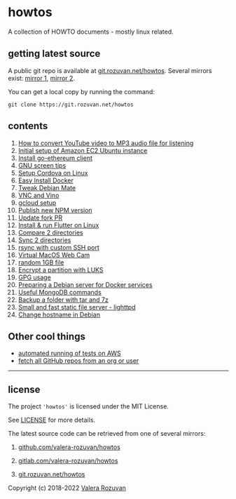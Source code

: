 # howtos

A collection of HOWTO documents - mostly linux related.

## getting latest source

A public git repo is available at [git.rozuvan.net/howtos](https://git.rozuvan.net/howtos). Several mirrors exist: [mirror 1](https://github.com/valera-rozuvan/howtos), [mirror 2](https://gitlab.com/valera-rozuvan/howtos).

You can get a local copy by running the command:

```
git clone https://git.rozuvan.net/howtos
```

## contents

1. [How to convert YouTube video to MP3 audio file for listening](./docs/001-convert-youtube-to-mp3.md)
2. [Initial setup of Amazon EC2 Ubuntu instance](./docs/002-initial-setup-amazon-ec2-ubuntu-instance.md)
3. [Install go-ethereum client](./docs/003-install-go-ethereum-client.md)
4. [GNU screen tips](./docs/004-screen.md)
5. [Setup Cordova on Linux](./docs/005-setup_cordova.md)
6. [Easy Install Docker](./docs/006-easy-install-docker.md)
7. [Tweak Debian Mate](./docs/007-tweak-debian-mate.md)
8. [VNC and Vino](./docs/008-vnc-and-vino.md)
9. [gcloud setup](./docs/009-gcloud-setup.md)
10. [Publish new NPM version](./docs/010-publish-new-npm-version.md)
11. [Update fork PR](./docs/011-update-fork-pr.md)
12. [Install & run Flutter on Linux](./docs/012-install-flutter-on-linux.md)
13. [Compare 2 directories](./docs/013-compare-2-directories.md)
14. [Sync 2 directories](./docs/014-sync-2-directories.md)
15. [rsync with custom SSH port](./docs/015-rsync-with-custom-ssh-port.md)
16. [Virtual MacOS Web Cam](./docs/016-virtual-mac-os-web-cam.md)
17. [random 1GB file](./docs/017-random-1-gb-file.md)
18. [Encrypt a partition with LUKS](./docs/018-encrypt-a-partition-with-luks.md)
19. [GPG usage](./docs/019-gpg-usage.md)
20. [Preparing a Debian server for Docker services](./docs/020-preparing-a-debian-server-for-docker-services.md)
21. [Useful MongoDB commands](./docs/021-useful-mongo-db-commands.md)
22. [Backup a folder with tar and 7z](./docs/022-backup-a-folder-with-tar-and--7z.md)
23. [Small and fast static file server - lighttpd](./docs/023-small-and-fast-static-file-server-lighttpd.md)
24. [Change hostname in Debian](./docs/024-change-hostname-in-debian.md)

## Other cool things

- [automated running of tests on AWS](./aws-test-runner)
- [fetch all GitHub repos from an org or user](./fetch-all-github-repos)

---

## license

The project `'howtos'` is licensed under the MIT License.

See [LICENSE](./LICENSE) for more details.

The latest source code can be retrieved from one of several mirrors:

1. [github.com/valera-rozuvan/howtos](https://github.com/valera-rozuvan/howtos)

2. [gitlab.com/valera-rozuvan/howtos](https://gitlab.com/valera-rozuvan/howtos)

3. [git.rozuvan.net/howtos](https://git.rozuvan.net/howtos)

Copyright (c) 2018-2022 [Valera Rozuvan](https://valera.rozuvan.net/)
